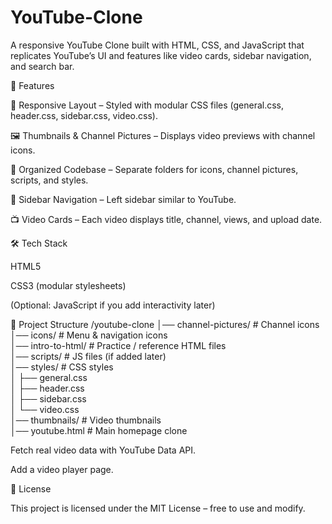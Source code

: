 # YouTube-Clone
A responsive YouTube Clone built with HTML, CSS, and JavaScript that replicates YouTube’s UI and features like video cards, sidebar navigation, and search bar.

🚀 Features

🎨 Responsive Layout – Styled with modular CSS files (general.css, header.css, sidebar.css, video.css).

🖼️ Thumbnails & Channel Pictures – Displays video previews with channel icons.

📂 Organized Codebase – Separate folders for icons, channel pictures, scripts, and styles.

🧭 Sidebar Navigation – Left sidebar similar to YouTube.

📺 Video Cards – Each video displays title, channel, views, and upload date.

🛠️ Tech Stack

HTML5

CSS3 (modular stylesheets)

(Optional: JavaScript if you add interactivity later)

📂 Project Structure
/youtube-clone
│── channel-pictures/    # Channel icons  
│── icons/               # Menu & navigation icons  
│── intro-to-html/       # Practice / reference HTML files  
│── scripts/             # JS files (if added later)  
│── styles/              # CSS styles  
│    ├── general.css  
│    ├── header.css  
│    ├── sidebar.css  
│    └── video.css  
│── thumbnails/          # Video thumbnails  
│── youtube.html         # Main homepage clone  



Fetch real video data with YouTube Data API.

Add a video player page.

📄 License

This project is licensed under the MIT License – free to use and modify.
